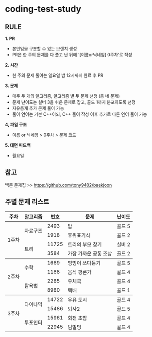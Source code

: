 # coding-test-study

## RULE
**1. PR**
- 본인임을 구분할 수 있는 브랜치 생성
- PR은 한 주의 문제를 다 풀고 난 뒤에 '[이름or닉네임] 0주차'로 작성
     
**2. 시간**
- 한 주의 문제 풀이는 일요일 밤 12시까지 완료 후 PR
     
**3. 문제**
- 매주 두 개의 알고리즘, 알고리즘 별 두 문제 선정 (총 네 문제)
- 문제 난이도는 실버 3을 쉬운 문제로 잡고, 골드 1까지 분포하도록 선정
- 자유롭게 추가 문제 풀이 가능
- 풀이 언어는 기본 C++이되, C++ 풀이 작성 이후 추가로 다른 언어 풀이 가능

**4, 파일 구조**
- 이름 or 닉네임 > 0주차 > 문제 코드

**5. 대면 피드백**
- 월요일

## 참고
백준 문제집 >> https://github.com/tony9402/baekjoon</br>

## 주별 문제 리스트
<table class="tg">
<thead>
  <tr>
    <th class="tg-7btt">주차</th>
    <th class="tg-7btt">알고리즘</th>
    <th class="tg-7btt">번호</th>
    <th class="tg-7btt">문제</th>
    <th class="tg-7btt">난이도</th>
  </tr>
</thead>
<tbody>
  <tr>
    <td class="tg-uzvj" rowspan="4">1주차</td>
    <td class="tg-9wq8" rowspan="2">자료구조</td>
    <td class="tg-0pky">2493</td>
    <td class="tg-c3ow">탑</td>
    <td class="tg-j4xs">골드 5</td>
  </tr>
  <tr>
    <td class="tg-0pky">1918</td>
    <td class="tg-c3ow">후위표기식</td>
    <td class="tg-j4xs">골드 2</td>
  </tr>
  <tr>
    <td class="tg-nrix" rowspan="2">트리</td>
    <td class="tg-0lax">11725</td>
    <td class="tg-c3ow">트리의 부모 찾기</td>
    <td class="tg-j4xs">실버 2</td>
  </tr>
  <tr>
    <td class="tg-0pky">3584</td>
    <td class="tg-c3ow">가장 가까운 공통 조상</td>
    <td class="tg-j4xs">골드 2</td>
  </tr>
</tbody>
<tbody>
  <tr>
    <td class="tg-uzvj" rowspan="4">2주차</td>
    <td class="tg-9wq8" rowspan="2">수학</td>
    <td class="tg-0pky">1669</td>
    <td class="tg-c3ow">멍멍이 쓰다듬기</td>
    <td class="tg-j4xs">골드 5</td>
  </tr>
  <tr>
    <td class="tg-0pky">1188</td>
    <td class="tg-c3ow">음식 평론가</td>
    <td class="tg-j4xs">골드 4</td>
  </tr>
  <tr>
    <td class="tg-nrix" rowspan="2">탐욕법</td>
    <td class="tg-0lax">2285</td>
    <td class="tg-baqh">우체국</td>
    <td class="tg-j4xs">골드 4</td>
  </tr>
  <tr>
    <td class="tg-0pky">8980</td>
    <td class="tg-c3ow">택배</td>
    <td class="tg-j4xs">골드 1</td>
  </tr>
</tbody>
<tbody>
  <tr>
    <td class="tg-uzvj" rowspan="4">3주차</td>
    <td class="tg-9wq8" rowspan="2">다이나믹</td>
    <td class="tg-0pky">14722</td>
    <td class="tg-c3ow">우유 도시</td>
    <td class="tg-j4xs">골드 4</td>
  </tr>
  <tr>
    <td class="tg-0pky">15486</td>
    <td class="tg-c3ow">퇴사2</td>
    <td class="tg-j4xs">골드 5</td>
  </tr>
  <tr>
    <td class="tg-nrix" rowspan="2">투포인터</td>
    <td class="tg-0lax">15961</td>
    <td class="tg-baqh">회전 초밥</td>
    <td class="tg-j4xs">골드 4</td>
  </tr>
  <tr>
    <td class="tg-0pky">22945</td>
    <td class="tg-c3ow">팀빌딩</td>
    <td class="tg-j4xs">골드 4</td>
  </tr>
</tbody>
</table>

